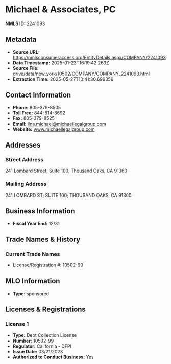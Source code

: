 # Michael & Associates, PC

**NMLS ID:** 2241093

## Metadata
- **Source URL:** https://nmlsconsumeraccess.org/EntityDetails.aspx/COMPANY/2241093
- **Data Timestamp:** 2025-01-23T16:19:42.263Z
- **Source File:** drive/data/new_york/10502/COMPANY/COMPANY_2241093.html
- **Extraction Time:** 2025-05-27T10:41:30.699358

## Contact Information
- **Phone:** 805-379-8505
- **Toll Free:** 844-814-8692
- **Fax:** 805-379-8525
- **Email:** lina.michael@michaellegalgroup.com
- **Website:** www.michaellegalgroup.com

## Addresses
### Street Address
241 Lombard Street; Suite 100; Thousand Oaks, CA 91360

### Mailing Address
241 LOMBARD ST; SUITE 100; THOUSAND OAKS, CA 91360

## Business Information
- **Fiscal Year End:** 12/31

## Trade Names & History
### Current Trade Names
- License/Registration #: 10502-99

## MLO Information
- **Type:** sponsored

## Licenses & Registrations

### License 1
- **Type:** Debt Collection License
- **Number:** 10502-99
- **Regulator:** California - DFPI
- **Issue Date:** 03/21/2023
- **Authorized to Conduct Business:** Yes
